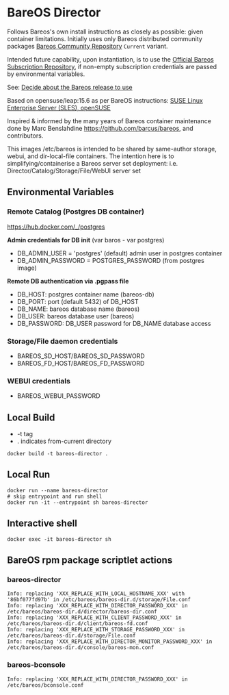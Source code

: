 # BareOS Director

Follows Bareos's own install instructions as closely as possible: given container limitations.
Initially uses only Bareos distributed community packages [Bareos Community Repository](https://download.bareos.org/current) `Current` variant.

Intended future capability, upon instantiation, is to use the [Official Bareos Subscription Repository](https://download.bareos.com/bareos/release/),
if non-empty subscription credentials are passed by environmental variables.

See: [Decide about the Bareos release to use](https://docs.bareos.org/IntroductionAndTutorial/InstallingBareos.html#decide-about-the-bareos-release-to-use)

Based on opensuse/leap:15.6 as per BareOS instructions:
[SUSE Linux Enterprise Server (SLES), openSUSE](https://docs.bareos.org/IntroductionAndTutorial/InstallingBareos.html#install-on-suse-based-linux-distributions)

Inspired & informed by the many years of Bareos container maintenance done by Marc Benslahdine https://github.com/barcus/bareos, and contributors.

This images /etc/bareos is intended to be shared by same-author storage, webui, and dir-local-file containers.
The intention here is to simplifying/containerise a Bareos server set deployment:
i.e. Director/Catalog/Storage/File/WebUI server set

## Environmental Variables

### Remote Catalog (Postgres DB container)
https://hub.docker.com/_/postgres

**Admin credentials for DB init**
(var baros - var postgres)
- DB_ADMIN_USER = 'postgres' (default) admin user in postgres container
- DB_ADMIN_PASSWORD = POSTGRES_PASSWORD (from postgres image)

**Remote DB authentication via .pgpass file** 
- DB_HOST: postgres container name (bareos-db)
- DB_PORT: port (default 5432) of DB_HOST
- DB_NAME: bareos database name (bareos)
- DB_USER: bareos database user (bareos)
- DB_PASSWORD: DB_USER password for DB_NAME database access

### Storage/File daemon credentials

- BAREOS_SD_HOST/BAREOS_SD_PASSWORD 
- BAREOS_FD_HOST/BAREOS_FD_PASSWORD

### WEBUI credentials

- BAREOS_WEBUI_PASSWORD

## Local Build
- -t tag <name>
- . indicates from-current directory

```
docker build -t bareos-director .
```

## Local Run

```
docker run --name bareos-director
# skip entrypoint and run shell
docker run -it --entrypoint sh bareos-director
```

## Interactive shell

```
docker exec -it bareos-director sh
```

## BareOS rpm package scriptlet actions

### bareos-director
```shell
Info: replacing 'XXX_REPLACE_WITH_LOCAL_HOSTNAME_XXX' with '86bf077fd97b' in /etc/bareos/bareos-dir.d/storage/File.conf
Info: replacing 'XXX_REPLACE_WITH_DIRECTOR_PASSWORD_XXX' in /etc/bareos/bareos-dir.d/director/bareos-dir.conf
Info: replacing 'XXX_REPLACE_WITH_CLIENT_PASSWORD_XXX' in /etc/bareos/bareos-dir.d/client/bareos-fd.conf
Info: replacing 'XXX_REPLACE_WITH_STORAGE_PASSWORD_XXX' in /etc/bareos/bareos-dir.d/storage/File.conf
Info: replacing 'XXX_REPLACE_WITH_DIRECTOR_MONITOR_PASSWORD_XXX' in /etc/bareos/bareos-dir.d/console/bareos-mon.conf
```

### bareos-bconsole
```shell
Info: replacing 'XXX_REPLACE_WITH_DIRECTOR_PASSWORD_XXX' in /etc/bareos/bconsole.conf
```